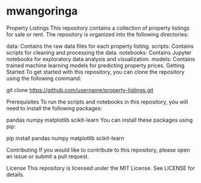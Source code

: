 # mwangoringa

Property Listings
This repository contains a collection of property listings for sale or rent. The repository is organized into the following directories:

data: Contains the raw data files for each property listing.
scripts: Contains scripts for cleaning and processing the data.
notebooks: Contains Jupyter notebooks for exploratory data analysis and visualization.
models: Contains trained machine learning models for predicting property prices.
Getting Started
To get started with this repository, you can clone the repository using the following command:

git clone https://github.com/username/property-listings.git

Prerequisites
To run the scripts and notebooks in this repository, you will need to install the following packages:

pandas
numpy
matplotlib
scikit-learn
You can install these packages using pip:

pip install pandas numpy matplotlib scikit-learn

Contributing
If you would like to contribute to this repository, please open an issue or submit a pull request.

License
This repository is licensed under the MIT License. See LICENSE for details.
